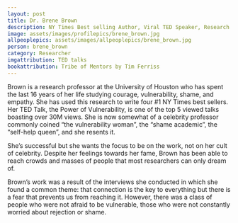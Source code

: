 ```yaml
---
layout: post
title: Dr. Brene Brown
description: NY Times Best selling Author, Viral TED Speaker, Research professor at University of Houston 
image: assets/images/profilepics/brene_brown.jpg
allpeoplepics: assets/images/allpeoplepics/brene_brown.jpg
person: brene_brown
category: Researcher
imgattribution: TED talks
bookattribution: Tribe of Mentors by Tim Ferriss
---
```


Brown is a research professor at the University of Houston who has spent the last 16 years of her life studying courage, vulnerability, shame, and empathy. She has used this research to write four #1 NY Times best sellers. Her TED Talk, the Power of Vulnerability, is one of the top 5 viewed talks boasting over 30M views. She is now somewhat of a celebrity professor commonly coined “the vulnerability woman”, the “shame academic”, the “self-help queen”, and she resents it. 

She’s successful but she wants the focus to be on the work, not on her cult of celebrity. Despite her feelings towards her fame, Brown has been able to reach crowds and masses of people that most researchers can only dream of. 

Brown’s work was a result of the interviews she conducted in which she found a common theme: that connection is the key to everything but there is a fear that prevents us from reaching it. However, there was a class of people who were not afraid to be vulnerable, those who were not constantly worried about rejection or shame. 





